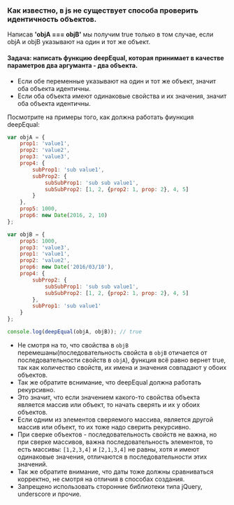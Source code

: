 ### Как известно, в js не существует способа проверить идентичность объектов.

Написав **'objA === objB'** мы получим true только в том случае, если objA и objB указывают на один и тот же объект.

#### Задача: написать функцию deepEqual, которая принимает в качестве параметров два аргуманта - два объекта.

- Если обе переменные указывают на один и тот же объект, значит оба объекта идентичны.
- Если оба объекта имеют одинаковые свойства и их значения, значит оба объекта идентичны.

Посмотрите на примеры того, как должна работать фиункция deepEqual:

```js
var objA = {
    prop1: 'value1',
    prop2: 'value2',
    prop3: 'value3',
    prop4: {
        subProp1: 'sub value1',
        subProp2: {
            subSubProp1: 'sub sub value1',
            subSubProp2: [1, 2, {prop2: 1, prop: 2}, 4, 5]
        }
    },
    prop5: 1000,
    prop6: new Date(2016, 2, 10)
};

var objB = {
    prop5: 1000,
    prop3: 'value3',
    prop1: 'value1',
    prop2: 'value2',
    prop6: new Date('2016/03/10'),
    prop4: {
        subProp2: {
            subSubProp1: 'sub sub value1',
            subSubProp2: [1, 2, {prop2: 1, prop: 2}, 4, 5]
        },
        subProp1: 'sub value1'
    }
};

console.log(deepEqual(objA, objB)); // true
 ```
 
- Не смотря на то, что свойства в `objB` перемешаны(последовательность свойста в `objB` отичается от последовательности свойств в `objA`), функция всё равно вернет true, так как количество свойств, иx имена и значения совпадают у обоих объектов.
- Так же обратите вснимание, что deepEqual должна работать рекурсивно. 
- Это значит, что если значением какого-то свойства объекта является массив или объект, то начать сверять и их у обоих объектов.
- Если одним из элементов сверяемого массива, является другой массив или объект, то их тоже надо сверить рекурсивно.
- При сверке объектов - последовательность свойств не важна, но при сверке массивов, важна последовательность элементов, то есть массивы: `[1,2,3,4]` и `[2,1,3,4]` не равны, хотя и имеют одинаковые значения, отличаются в последовательности этих значений.
- Так же обратите внимание, что даты тоже должны сравниваться корректно, не смотря на отличия в способах создания.
- Запрещено использовать сторонние библиотеки типа jQuery, underscore и прочие.
